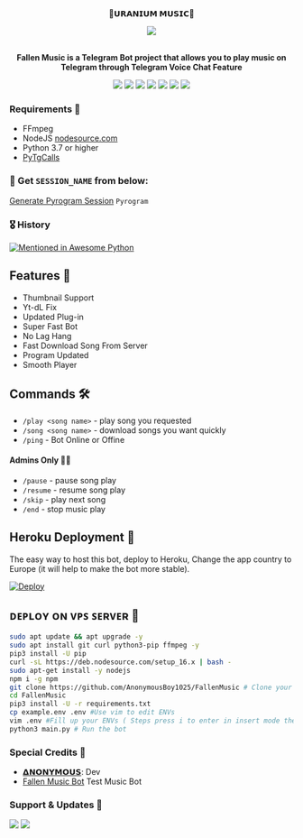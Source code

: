 <p align="center">
    <br><b> 🍷𝗨𝗥𝗔𝗡𝗜𝗨𝗠 𝗠𝗨𝗦𝗜𝗖🍷 </b><br>
</p>
<p align="center"><a href="https://t.me/DevilsHeavenMF"><img src="https://telegra.ph/file/89f092218ebd5c05bd367.jpg"></a></p>
<p align="center">
    <br><b>Fallen Music is a Telegram Bot project that allows you to play music on Telegram through Telegram Voice Chat Feature</b><br>
</p>
<p align="center">
    <a href="https://www.python.org/" alt="made-with-python"> <img src="https://img.shields.io/badge/Made%20with-Python-black.svg?style=flat-square&logo=python&logoColor=blue&color=red" /></a>
    <a href="https://github.com/AnonymousBoy1025/FallenMusic/graphs/commit-activity" alt="Maintenance"> <img src="https://img.shields.io/badge/Maintained%3F-yes-red.svg?style=flat-square" /></a>
    <a href="https://github.com/AnonymousBoy1025/FallenMusic"> <img src="https://img.shields.io/github/repo-size/AnonymousBoy1025/FallenMusic?color=red&logo=github&logoColor=blue&style=flat-square" /></a>
    <a href="https://github.com/AnonymousBoy1025/FallenMusic/commits/main"> <img src="https://img.shields.io/github/last-commit/AnonymousBoy1025/FallenMusic?color=red&logo=github&logoColor=blue&style=flat-square" /></a>
    <a href="https://github.com/AnonymousBoy1025/FallenMusic/issues"> <img src="https://img.shields.io/github/issues/AnonymousBoy1025/FallenMusic?color=red&logo=github&logoColor=blue&style=flat-square" /></a>
    <a href="https://github.com/AnonymousBoy1025/FallenMusic/network/members"> <img src="https://img.shields.io/github/forks/AnonymousBoy1025/FallenMusic?color=red&logo=github&logoColor=blue&style=flat-square" /></a>  
    <a href="https://github.com/AnonymousBoy1025/FallenMusic/network/members"> <img src="https://img.shields.io/github/stars/AnonymousBoy1025/FallenMusic?color=red&logo=github&logoColor=blue&style=flat-square" /></a>  
</p>

<h3>Requirements 📝</h3>

- FFmpeg
- NodeJS [nodesource.com](https://nodesource.com/)
- Python 3.7 or higher
- [PyTgCalls](https://github.com/pytgcalls/pytgcalls)

### 🧪 Get `SESSION_NAME` from below:

[Generate Pyrogram Session](https://telegram.me/AnonymousStringBot) ``Pyrogram``

### 🎖 History

[![Mentioned in Awesome Python](https://awesome.re/mentioned-badge.svg)](https://github.com/AnonymousBoy1025/FallenMusic)

## Features 🔮

- Thumbnail Support
- Yt-dL Fix
- Updated Plug-in
- Super Fast Bot
- No Lag Hang
- Fast Download Song From Server
- Program Updated
- Smooth Player

## Commands 🛠

- `/play <song name>` - play song you requested
- `/song <song name>` - download songs you want quickly
- `/ping` - Bot Online or Offine

#### Admins Only 👷‍♂️
- `/pause` - pause song play
- `/resume` - resume song play
- `/skip` - play next song
- `/end` - stop music play

## Heroku Deployment 🚀
The easy way to host this bot, deploy to Heroku, Change the app country to Europe (it will help to make the bot more stable).

[![Deploy](https://www.herokucdn.com/deploy/button.svg)](https://heroku.com/deploy?template=https://github.com/AnonymousBoy1025/FallenMusic)

## ᴅᴇᴘʟᴏʏ ᴏɴ ᴠᴘꜱ ꜱᴇʀᴠᴇʀ 📡

```sh
sudo apt update && apt upgrade -y
sudo apt install git curl python3-pip ffmpeg -y
pip3 install -U pip
curl -sL https://deb.nodesource.com/setup_16.x | bash -
sudo apt-get install -y nodejs
npm i -g npm
git clone https://github.com/AnonymousBoy1025/FallenMusic # Clone your repo.
cd FallenMusic
pip3 install -U -r requirements.txt
cp example.env .env #Use vim to edit ENVs
vim .env #Fill up your ENVs ( Steps press i to enter in insert mode then edit the file. Press Esc to exit the editing mode then type :wq! and press Enter key to save the file.)
python3 main.py # Run the bot
```

### Special Credits 💖
- [𝝙𝗡𝗢𝗡𝗬𝗠𝗢𝗨𝗦](https://github.com/AnonymousBoy1025): Dev
- [Fallen Music Bot](https://telegram.me/fallen_music_bot) Test Music Bot

### Support & Updates 🎑
<a href="https://telegram.me/DevilsHeavenMF"><img src="https://img.shields.io/badge/Join-Group%20Support-blue.svg?style=for-the-badge&logo=Telegram"></a> <a href="https://telegram.me/DevilsHeavenMF"><img src="https://img.shields.io/badge/Join-Updates%20Channel-blue.svg?style=for-the-badge&logo=Telegram"></a>
